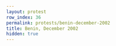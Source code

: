 ```yaml
---
layout: protest
row_index: 36
permalink: protests/benin-december-2002
title: Benin, December 2002
hidden: true
---
```

